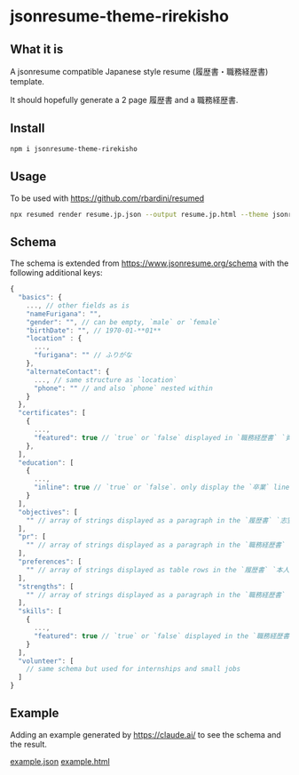 # jsonresume-theme-rirekisho

## What it is

A jsonresume compatible Japanese style resume (履歴書・職務経歴書) template.

It should hopefully generate a 2 page 履歴書 and a 職務経歴書.

## Install

```bash
npm i jsonresume-theme-rirekisho
```

## Usage

To be used with https://github.com/rbardini/resumed

```bash
npx resumed render resume.jp.json --output resume.jp.html --theme jsonresume-theme-rirekisho
```

##  Schema

The schema is extended from https://www.jsonresume.org/schema with the following additional keys:

```javascript
{
  "basics": {
    ..., // other fields as is
    "nameFurigana": "",
    "gender": "", // can be empty, `male` or `female`
    "birthDate": "", // 1970-01-**01**
    "location" : {
      ...,
      "furigana": "" // ふりがな
    },
    "alternateContact": {
      ..., // same structure as `location`
      "phone": "" // and also `phone` nested within
    }
  },
  "certificates": [
    {
      ...,
      "featured": true // `true` or `false` displayed in `職務経歴書` `資格・特技` section
    },
  ],
  "education": [
    {
      ...,
      "inline": true // `true` or `false`. only display the `卒業` line in the `履歴書` `学歴` section
    }
  ],
  "objectives": [
    "" // array of strings displayed as a paragraph in the `履歴書` `志望の動機` section
  ],
  "pr": [
    "" // array of strings displayed as a paragraph in the `職務経歴書` `自己PR` section
  ],
  "preferences": [
    "" // array of strings displayed as table rows in the `履歴書` `本人希望記入欄` section
  ],
  "strengths": [
    "" // array of strings displayed as a paragraph in the `職務経歴書` `活かせる経験` section
  ],
  "skills": [
    {
      ...,
      "featured": true // `true` or `false` displayed in the `職務経歴書` `経験・スキル` section
    }
  ],
  "volunteer": [
    // same schema but used for internships and small jobs
  ]
}
```

## Example

Adding an example generated by https://claude.ai/ to see the schema and the result.

[example.json](https://github.com/DorskFR/jsonresume-theme-rirekisho/blob/main/examples/example.json)
[example.html](https://github.com/DorskFR/jsonresume-theme-rirekisho/blob/main/examples/example.html)
